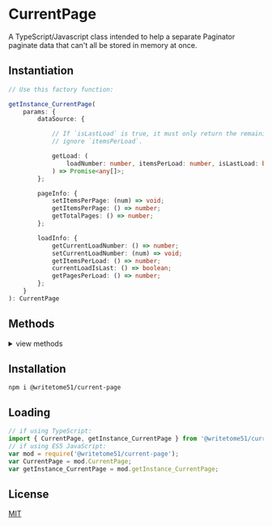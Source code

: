 # CurrentPage

A TypeScript/Javascript class intended to help a separate Paginator  
paginate data that can't all be stored in memory at once.

## Instantiation

```ts
// Use this factory function:

getInstance_CurrentPage(
    params: {
        dataSource: {

            // If `isLastLoad` is true, it must only return the remaining items in the dataset and
            // ignore `itemsPerLoad`.

            getLoad: (
                loadNumber: number, itemsPerLoad: number, isLastLoad: boolean
            ) => Promise<any[]>;
        };

        pageInfo: {
            setItemsPerPage: (num) => void;
            getItemsPerPage: () => number;
            getTotalPages: () => number;        
        };

        loadInfo: {
            getCurrentLoadNumber: () => number;
            setCurrentLoadNumber: (num) => void;
            getItemsPerLoad: () => number;
            currentLoadIsLast: () => boolean;
            getPagesPerLoad: () => number;
        };
    }
): CurrentPage
```



## Methods
<details>
<summary>view methods</summary>

```ts
set(pageNumber): Promise<void>
    // After calling this, get the page's data by calling this.get().

reset(pageNumber): Promise<void>
    // Even if `pageNumber` is already the current page, the 
    // data containing that page is reloaded from the source.

get(): any[]
    // returns the contents of the page.
```
</details>


## Installation

`npm i @writetome51/current-page`

## Loading
```ts
// if using TypeScript:
import { CurrentPage, getInstance_CurrentPage } from '@writetome51/current-page';
// if using ES5 JavaScript:
var mod = require('@writetome51/current-page');
var CurrentPage = mod.CurrentPage;
var getInstance_CurrentPage = mod.getInstance_CurrentPage;
```

## License
[MIT](https://choosealicense.com/licenses/mit/)
